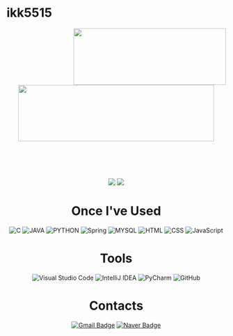 # ikk5515

<div align="center">
  
  <img align="right" src="https://github-readme-stats.vercel.app/api/top-langs/?username=ikk5515&theme=dracula&exclude_repo=Computer-Science-Engineering&layout=compact&langs_count=10&title_color=70a5fd&bg_color=151A28" width="350" height="130"/>
  
  <img src="https://github-readme-stats.vercel.app/api?username=ikk5515&show_icons=true&theme=radical&title_color=70a5fd)" width="450" height="130"/>
  <br><br>
  <br><br>
  <br><br>
  <a href="https://github.com/ikk5515"><img src="https://hits.seeyoufarm.com/api/count/incr/badge.svg?url=https%3A%2F%2Fgithub.com%2Fikk5515&count_bg=%23000000&title_bg=%23000000&icon=github.svg&icon_color=%23E7E7E7&title=GitHub&edge_flat=false)"/></a>
  <a href="https://solved.ac/ikk5515"><img src="http://mazassumnida.wtf/api/mini/generate_badge?boj=ikk5515"/></a>
</a> 

  <br>
  
  # Once I've Used

  ![C](https://img.shields.io/badge/C-A8B9CC.svg?style=for-the-badge&logo=Java&logoColor=while)
  ![JAVA](https://img.shields.io/badge/JAVA-007396.svg?style=for-the-badge&logo=Java&logoColor=while)
  ![PYTHON](https://img.shields.io/badge/PYTHON-3776AB.svg?style=for-the-badge&logo=Java&logoColor=while)
  ![Spring](https://img.shields.io/badge/SPRING-6DB33F.svg?style=for-the-badge&logo=Java&logoColor=while)
  ![MYSQL](https://img.shields.io/badge/MYSQL-4479A1.svg?style=for-the-badge&logo=Java&logoColor=while)
  ![HTML](https://img.shields.io/badge/HTML-E34F26.svg?style=for-the-badge&logo=Java&logoColor=while)
  ![CSS](https://img.shields.io/badge/CSS-1572B6.svg?style=for-the-badge&logo=Java&logoColor=while)
  ![JavaScript](https://img.shields.io/badge/JAVASCRIPT-F7DF1E.svg?style=for-the-badge&logo=Java&logoColor=while)
<br>
  # Tools
  ![Visual Studio Code](https://img.shields.io/badge/VISUAL%20STUDIO%20CODE-007ACC.svg?style=for-the-badge&logo=Java&logoColor=while)
  ![IntelliJ IDEA](https://img.shields.io/badge/INTELLIJ%20IDEA-CC6699.svg?style=for-the-badge&logo=Java&logoColor=while)
  ![PyCharm](https://img.shields.io/badge/PYCHARM-00C244.svg?style=for-the-badge&logo=Java&logoColor=while)
  ![GitHub](https://img.shields.io/badge/GITHUB-181717.svg?style=for-the-badge&logo=Java&logoColor=while)
<br>
  # Contacts
  [![Gmail Badge](https://img.shields.io/badge/Gmail-d14836?style=flat-square&logo=Gmail&logoColor=white&link=mailto:kimsh1691@gmail.com)](mailto:dlsrl5515@gmail.com)
[![Naver Badge](https://img.shields.io/badge/Naver-03C75A?style=flat-square&logo=Naver&logoColor=white&link=mailto:rlatngus1691@naver.com)](mailto:ikk5515@naver.com)
  
</div>
